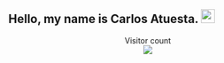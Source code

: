 <h2> Hello, my name is Carlos Atuesta. <img src="https://github.com/souvikguria98/souvikguria98/blob/master/Hi.gif" width="25"></h2>

<p align="center"> 
  Visitor count<br>
  <img src="https://profile-counter.glitch.me/CarlosAtuesta03/count.svg" />
</p>

